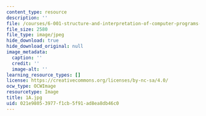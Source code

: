 ```yaml
---
content_type: resource
description: ''
file: /courses/6-001-structure-and-interpretation-of-computer-programs-spring-2005/021e98053977f1cb5f91ad8ea8db46c0_1A.jpg
file_size: 2580
file_type: image/jpeg
hide_download: true
hide_download_original: null
image_metadata:
  caption: ''
  credit: ''
  image-alt: ''
learning_resource_types: []
license: https://creativecommons.org/licenses/by-nc-sa/4.0/
ocw_type: OCWImage
resourcetype: Image
title: 1A.jpg
uid: 021e9805-3977-f1cb-5f91-ad8ea8db46c0
---
```

